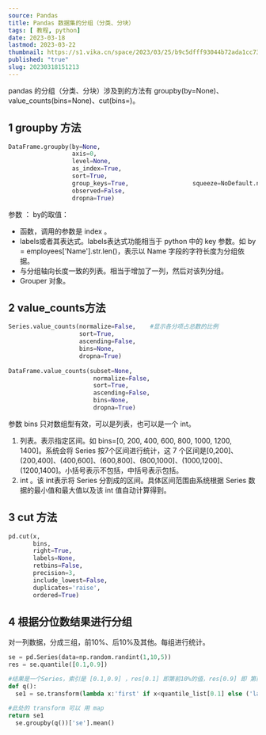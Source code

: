 ```yaml
---
source: Pandas
title: Pandas 数据集的分组（分类、分块）
tags: [ 教程, python]
date: 2023-03-18
lastmod: 2023-03-22 
thumbnail: https://s1.vika.cn/space/2023/03/25/b9c5dfff93044b72ada1cc731189ce19?attname=magnets-2488264_960_720.jpg
published: "true"
slug: 20230318151213
---
```


pandas 的分组（分类、分块）涉及到的方法有 groupby(by=None)、value_counts(bins=None)、cut(bins=)。  

## 1 groupby 方法  

```python
DataFrame.groupby(by=None,
                  axis=0,
                  level=None,
                  as_index=True,
                  sort=True,
                  group_keys=True,                  squeeze=NoDefault.no_default,
                  observed=False,
                  dropna=True)
```  

参数 ：
by的取值：
- 函数，调用的参数是 index 。
- labels或者其表达式。labels表达式功能相当于 python 中的 key 参数。如 by = employees['Name'].str.len()，表示以 Name 字段的字符长度为分组依据。
- 与分组轴向长度一致的列表。相当于增加了一列，然后对该列分组。
- Grouper 对象。  

## 2 value_counts方法  

```python
Series.value_counts(normalize=False,    #显示各分项占总数的比例
                    sort=True,
                    ascending=False,
                    bins=None, 
                    dropna=True)
                    
DataFrame.value_counts(subset=None,
                        normalize=False,
                        sort=True,
                        ascending=False,
                        bins=None, 
                        dropna=True)
```  

参数 bins 只对数组型有效，可以是列表，也可以是一个 int。  

1. 列表。表示指定区间。如 bins=[0, 200, 400, 600, 800, 1000, 1200, 1400]。系统会将 Series 按7个区间进行统计，这 7 个区间是[0,200]、(200,400]、(400,600]、(600,800]、(800,1000]、(1000,1200]、(1200,1400]。小括号表示不包括，中括号表示包括。
2. int 。该 int表示将 Series 分割成的区间。具体区间范围由系统根据 Series 数据的最小值和最大值以及该 int 值自动计算得到。  

## 3 cut 方法  

```python
pd.cut(x,
       bins,
       right=True,
       labels=None,
       retbins=False,
       precision=3,
       include_lowest=False,
       duplicates='raise',
       ordered=True)
```  

## 4 根据分位数结果进行分组  

对一列数据，分成三组，前10%、后10%及其他。每组进行统计。  

```python
se = pd.Series(data=np.random.randint(1,10,5))
res = se.quantile([0.1,0.9])

#结果是一个Series，索引是 [0.1,0.9] ，res[0.1] 即第前10%的值，res[0.9] 即 第前90%的值。
def q():
  se1 = se.transform(lambda x:'first' if x<quantile_list[0.1] else ('last' if x>quantile_list[0.9] else 'mid'))

#此处的 transform 可以 用 map
return se1
  se.groupby(q())['se'].mean()
```